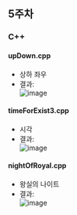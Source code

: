 ## 5주차
### C++

#### upDown.cpp
- 상하 좌우
- 결과:  
![image](https://user-images.githubusercontent.com/46733911/136399606-8ea2a24b-d369-46b3-853e-7b87204a5b4f.png)  



#### timeForExist3.cpp

- 시각  
- 결과:  
![image](https://user-images.githubusercontent.com/46733911/136399212-f0809adc-1831-48a2-a4f5-8724a83bb456.png)  


#### nightOfRoyal.cpp

- 왕실의 나이트   
- 결과:  
![image](https://user-images.githubusercontent.com/46733911/136399447-0534fc05-fd3c-436d-9f34-6f522d19749a.png)  
